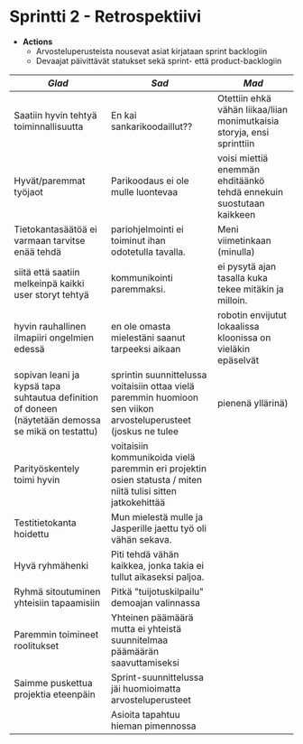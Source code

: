 # Sprintti 2 - Retrospektiivi
* **Actions**
   * Arvosteluperusteista nousevat asiat kirjataan sprint backlogiin
   * Devaajat päivittävät statukset sekä sprint- että product-backlogiin

|_Glad_                                                          |_Sad_                                                           |_Mad_                                                           |
|----------------------------------------------------------------|----------------------------------------------------------------|----------------------------------------------------------------|
|Saatiin hyvin tehtyä toiminnallisuutta                          |En kai sankarikoodaillut??                                      |Otettiin ehkä vähän liikaa/liian monimutkaisia storyja, ensi sprinttiin
|Hyvät/paremmat työjaot                                          |Parikoodaus ei ole mulle luontevaa                              |voisi miettiä enemmän ehditäänkö tehdä ennekuin suostutaan kaikkeen
|Tietokantasäätöä ei varmaan tarvitse enää tehdä                 |pariohjelmointi ei toiminut ihan odotetulla tavalla.            |Meni viimetinkaan (minulla)
|siitä että saatiin melkeinpä kaikki user storyt tehtyä          |kommunikointi paremmaksi.                                       |ei pysytä ajan tasalla kuka tekee mitäkin ja milloin.
|hyvin rauhallinen ilmapiiri ongelmien edessä                    |en ole omasta mielestäni saanut tarpeeksi aikaan                |robotin envijutut lokaalissa kloonissa on vieläkin epäselvät
|sopivan leani ja kypsä tapa suhtautua definition of doneen (näytetään demossa se mikä on testattu)|sprintin suunnittelussa voitaisiin ottaa vielä paremmin huomioon sen viikon arvosteluperusteet (joskus ne tulee |pienenä yllärinä)|En tiennyt mitä priorisoida kun työjako oli sekava
|Parityöskentely toimi hyvin                                     |voitaisiin kommunikoida vielä paremmin eri projektin osien statusta / miten niitä tulisi sitten jatkokehittää|
|Testitietokanta hoidettu                                        |Mun mielestä mulle ja Jasperille jaettu työ oli vähän sekava.   |
|Hyvä ryhmähenki                                                 |Piti tehdä vähän kaikkea, jonka takia ei tullut aikaseksi paljoa.|
|Ryhmä sitoutuminen yhteisiin tapaamisiin                        |Pitkä "tuijotuskilpailu" demoajan valinnassa                    |
|Paremmin toimineet roolitukset                                  |Yhteinen päämäärä mutta ei yhteistä suunnitelmaa päämäärän saavuttamiseksi|
|Saimme puskettua projektia eteenpäin                            |Sprint-suunnittelussa jäi huomioimatta arvosteluperusteet       |
|                                                                |Asioita tapahtuu hieman pimennossa                              |
